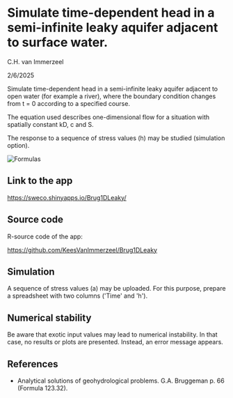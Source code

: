# Simulate time-dependent head in a semi-infinite leaky aquifer adjacent to surface water.

C.H. van Immerzeel

2/6/2025

Simulate time-dependent head in a semi-infinite leaky aquifer adjacent to 
open water (for example a river), where the boundary condition changes from 
t = 0 according to a specified course.

The equation used describes one-dimensional flow for a situation with 
spatially constant kD, c and S.

The response to a sequence of stress values (h) may be studied (simulation option).

![Formulas](https://github.com/user-attachments/assets/ae4afc5f-2d70-47a8-adbf-a62da07359bf)


## Link to the app
<https://sweco.shinyapps.io/Brug1DLeaky/>

## Source code
R-source code of the app:

<https://github.com/KeesVanImmerzeel/Brug1DLeaky>

## Simulation
A sequence of stress values (a) may be uploaded. For this purpose, prepare a spreadsheet with two columns ('Time' and 'h').  


## Numerical stability
Be aware that exotic input values may lead to numerical instability. In that case, no results or plots are presented. Instead, an error message appears.


## References
- Analytical solutions of geohydrological problems. G.A. Bruggeman p. 66 (Formula 123.32).


